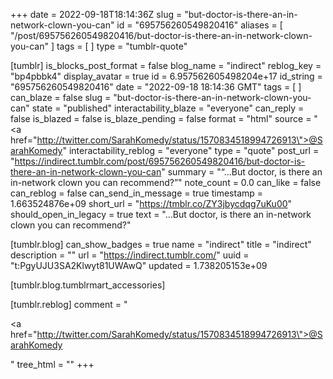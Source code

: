 +++
date = 2022-09-18T18:14:36Z
slug = "but-doctor-is-there-an-in-network-clown-you-can"
id = "695756260549820416"
aliases = [ "/post/695756260549820416/but-doctor-is-there-an-in-network-clown-you-can" ]
tags = [ ]
type = "tumblr-quote"

[tumblr]
is_blocks_post_format = false
blog_name = "indirect"
reblog_key = "bp4pbbk4"
display_avatar = true
id = 6.957562605498204e+17
id_string = "695756260549820416"
date = "2022-09-18 18:14:36 GMT"
tags = [ ]
can_blaze = false
slug = "but-doctor-is-there-an-in-network-clown-you-can"
state = "published"
interactability_blaze = "everyone"
can_reply = false
is_blazed = false
is_blaze_pending = false
format = "html"
source = "<a href=\"http://twitter.com/SarahKomedy/status/1570834518994726913\">@SarahKomedy</a>"
interactability_reblog = "everyone"
type = "quote"
post_url = "https://indirect.tumblr.com/post/695756260549820416/but-doctor-is-there-an-in-network-clown-you-can"
summary = "“…But doctor, is there an in-network clown you can recommend?”"
note_count = 0.0
can_like = false
can_reblog = false
can_send_in_message = true
timestamp = 1.663524876e+09
short_url = "https://tmblr.co/ZY3jbycdqg7uKu00"
should_open_in_legacy = true
text = "&hellip;But doctor, is there an in-network clown you can recommend?"

[tumblr.blog]
can_show_badges = true
name = "indirect"
title = "indirect"
description = ""
url = "https://indirect.tumblr.com/"
uuid = "t:PgyUJU3SA2Klwyt81UWAwQ"
updated = 1.738205153e+09

[tumblr.blog.tumblrmart_accessories]

[tumblr.reblog]
comment = "<p><a href=\"http://twitter.com/SarahKomedy/status/1570834518994726913\">@SarahKomedy</a></p>"
tree_html = ""
+++
